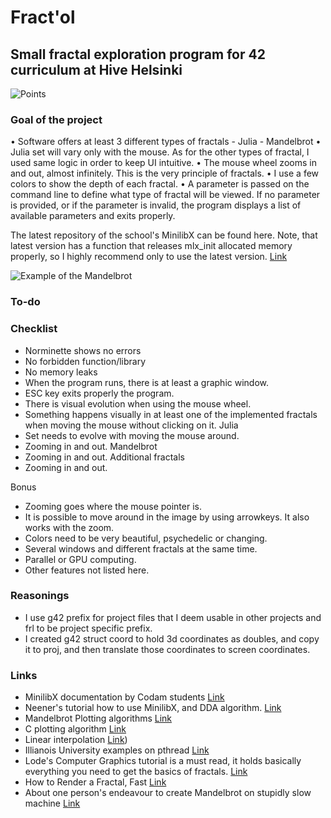 # Fract'ol

## Small fractal exploration program for 42 curriculum at Hive Helsinki

![Points](points.png)

### Goal of the project

• Software offers at least 3 different types of fractals - Julia - Mandelbrot
• Julia set will vary only with the mouse. As for the other types of fractal,
I used same logic in order to keep UI intuitive.
• The mouse wheel zooms in and out, almost infinitely. This is the very principle of fractals.
• I use a few colors to show the depth of each fractal.
• A parameter is passed on the command line to define what type of fractal will be
viewed. If no parameter is provided, or if the parameter is invalid, the program
displays a list of available parameters and exits properly.

The latest repository of the school's MinilibX can be found here. Note, that latest version has a function that releases mlx_init allocated memory properly, so I highly recommend only to use the latest version.
[Link](https://github.com/42Paris/minilibx-linux)

![Example of the Mandelbrot](example.png)

### To-do

### Checklist

- Norminette shows no errors
- No forbidden function/library
- No memory leaks
- When the program runs, there is at least a graphic window.
- ESC key exits properly the program.
- There is visual evolution when using the mouse wheel.
- Something happens visually in at least one of the implemented fractals when moving the mouse without clicking on it.
  Julia
- Set needs to evolve with moving the mouse around.
- Zooming in and out.
  Mandelbrot
- Zooming in and out.
  Additional fractals
- Zooming in and out.

Bonus

- Zooming goes where the mouse pointer is.
- It is possible to move around in the image by using arrowkeys. It also works with the zoom.
- Colors need to be very beautiful, psychedelic or changing.
- Several windows and different fractals at the same time.
- Parallel or GPU computing.
- Other features not listed here.

### Reasonings

- I use g42 prefix for project files that I deem usable in other projects and frl to be project specific prefix.
- I created g42 struct coord to hold 3d coordinates as doubles, and copy it to proj, and then translate those coordinates to screen coordinates.

### Links

- MinilibX documentation by Codam students [Link](https://harm-smits.github.io/42docs/libs/minilibx/getting_started.html#compilation-on-linux)
- Neener's tutorial how to use MinilibX, and DDA algorithm. [Link](https://gontjarow.github.io/MiniLibX/)
- Mandelbrot Plotting algorithms [Link](https://en.wikipedia.org/wiki/Plotting_algorithms_for_the_Mandelbrot_set)
- C plotting algorithm [Link](https://jonisalonen.com/2013/lets-draw-the-mandelbrot-set/)
- Linear interpolation [Link](https://en.wikipedia.org/wiki/Linear_interpolation))
- Illianois University examples on pthread [Link](https://courses.engr.illinois.edu/cs241/fa2010/ppt/10-pthread-examples.pdf)
- Lode's Computer Graphics tutorial is a must read, it holds basically everything you need to get the basics of fractals. [Link](https://lodev.org/cgtutor/juliamandelbrot.html)
- How to Render a Fractal, Fast [Link](https://blog.bede.io/how-to-render-a-fractal-fast/)
- About one person's endeavour to create Mandelbrot on stupidly slow machine [Link](
http://cowlark.com/2018-05-26-bogomandel/index.html)
